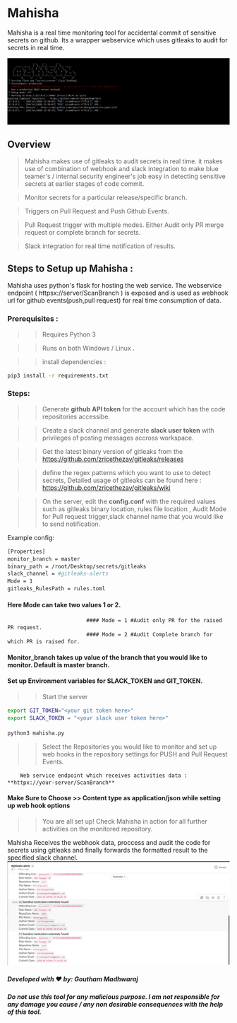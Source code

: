 # Mahisha
Mahisha is a real time monitoring tool for accidental commit of sensitive secrets on github. Its a wrapper webservice which uses gitleaks to audit for secrets in real time.

![Mahisha](/screenshots/mahisha_2.PNG)

## Overview

> Mahisha makes use of gitleaks to audit secrets in real time. it makes use of combination of webhook and slack integration to make blue teamer's / internal security engineer's job easy in detecting sensitive secrets at earlier stages of code commit.

> Monitor secrets for a particular release/specific branch.

> Triggers on Pull Request and Push Github Events.

> Pull Request trigger with multiple modes. Either Audit only PR merge request or complete branch for secrets.

> Slack integration for real time notification of results.

## Steps to Setup up Mahisha :

Mahisha uses python's flask for hosting the web service. The webservice endpoint ( httpsx://server/ScanBranch ) is exposed and is used as webhook url for github events(push,pull request) for real time consumption of data.

### Prerequisites :

>> Requires Python 3

>> Runs on both Windows / Linux .

>> install dependencies :
```bash
pip3 install -r requirements.txt
```

### Steps:

>> Generate **github API token** for the account which has the code repositories accessibe.

>> Create a slack channel and generate **slack user token** with privileges of posting messages accross workspace.

>> Get the latest binary version of gitleaks from the https://github.com/zricethezav/gitleaks/releases

>> define the regex patterns which you want to use to detect secrets, Detailed usage of gitleaks can be found here : https://github.com/zricethezav/gitleaks/wiki

>> On the server, edit the **config.conf** with the required values such as gitleaks binary location, rules file location , Audit Mode for Pull request trigger,slack channel name that you would like to send notification.

Example config:

```bash
[Properties]
monitor_branch = master
binary_path = /root/Desktop/secrets/gitleaks
slack_channel = #gitleaks-alerts
Mode = 1
gitleaks_RulesPath = rules.toml
```
        
#### Here Mode can take two values 1 or 2. 
                             #### Mode = 1 #Audit only PR for the raised PR request.
                             #### Mode = 2 #Audit Complete branch for which PR is raised for.

#### Monitor_branch takes up value of the branch that you would like to monitor. Default is master branch.

#### Set up Environment variables for SLACK_TOKEN and GIT_TOKEN.
>> Start the server
```bash
export GIT_TOKEN="<your git token here>"
export SLACK_TOKEN = "<your slack user token here>"

python3 mahisha.py
```


>> Select the Repositories you would like to monitor and set up web hooks in the repository settings for PUSH and Pull Request Events.

        Web service endpoint which receives activities data : **httpx://your-server/ScanBranch**
        
  #### Make Sure to Choose  >> **Content type** as **application/json** while setting up web hook options 

>> You are all set up! Check Mahisha in action for all further activities on the monitored repository.

Mahisha Receives the webhook data, proccess and audit the code for secrets using gitleaks and finally forwards the formatted result to the specified slack channel.
![Mahisha](/screenshots/mahisha_3.PNG)
##### Developed with ♥️ by: Goutham Madhwaraj
##### Do not use this tool for any malicious purpose. I am not responsible for any damage you cause / any non desirable consequences with the help of this tool.


